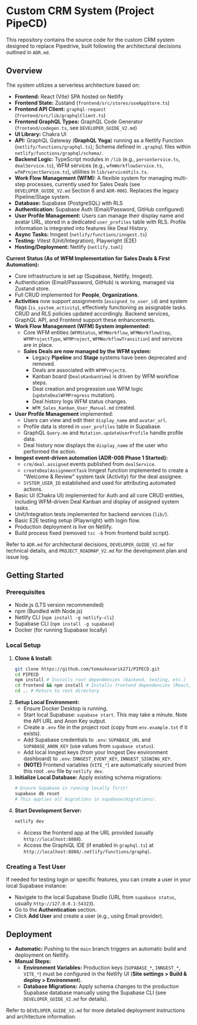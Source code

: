 # Custom CRM System (Project PipeCD)

This repository contains the source code for the custom CRM system designed to replace Pipedrive, built following the architectural decisions outlined in `ADR.md`.

## Overview

The system utilizes a serverless architecture based on:

*   **Frontend:** React (Vite) SPA hosted on Netlify
*   **Frontend State:** Zustand (`frontend/src/stores/useAppStore.ts`)
*   **Frontend API Client:** `graphql-request` (`frontend/src/lib/graphqlClient.ts`)
*   **Frontend GraphQL Types:** GraphQL Code Generator (`frontend/codegen.ts`, see `DEVELOPER_GUIDE_V2.md`)
*   **UI Library:** Chakra UI
*   **API:** GraphQL Gateway (**GraphQL Yoga**) running as a Netlify Function (`netlify/functions/graphql.ts`); Schema defined in `.graphql` files within `netlify/functions/graphql/schema/`.
*   **Backend Logic:** TypeScript modules in `/lib` (e.g., `personService.ts`, `dealService.ts`), WFM services (e.g., `wfmWorkflowService.ts`, `wfmProjectService.ts`), utilities in `lib/serviceUtils.ts`.
*   **Work Flow Management (WFM):** A flexible system for managing multi-step processes, currently used for Sales Deals (see `DEVELOPER_GUIDE_V2.md` Section 6 and `ADR-006`). Replaces the legacy Pipeline/Stage system.
*   **Database:** Supabase (PostgreSQL) with RLS
*   **Authentication:** Supabase Auth (Email/Password, GitHub configured)
*   **User Profile Management:** Users can manage their display name and avatar URL, stored in a dedicated `user_profiles` table with RLS. Profile information is integrated into features like Deal History.
*   **Async Tasks:** Inngest (`netlify/functions/inngest.ts`)
*   **Testing:** Vitest (Unit/Integration), Playwright (E2E)
*   **Hosting/Deployment:** Netlify (`netlify.toml`)

**Current Status (As of WFM Implementation for Sales Deals & First Automation):**

*   Core infrastructure is set up (Supabase, Netlify, Inngest).
*   Authentication (Email/Password, GitHub) is working, managed via Zustand store.
*   Full CRUD implemented for **People**, **Organizations**.
*   **Activities** now support assignments (`assigned_to_user_id`) and system flags (`is_system_activity`), effectively functioning as assignable tasks. CRUD and RLS policies updated accordingly. Backend services, GraphQL API, and Frontend support these enhancements.
*   **Work Flow Management (WFM) System implemented:**
    *   Core WFM entities (`WFMStatus`, `WFMWorkflow`, `WFMWorkflowStep`, `WFMProjectType`, `WFMProject`, `WFMWorkflowTransition`) and services are in place.
    *   **Sales Deals are now managed by the WFM system:**
        *   Legacy **Pipeline** and **Stage** systems have been deprecated and removed.
        *   Deals are associated with `WFMProject`s.
        *   Kanban board (`DealsKanbanView`) is driven by WFM workflow steps.
        *   Deal creation and progression use WFM logic (`updateDealWFMProgress` mutation).
        *   Deal history logs WFM status changes.
        *   `WFM_Sales_Kanban_User_Manual.md` created.
*   **User Profile Management** implemented:
    *   Users can view and edit their `display_name` and `avatar_url`.
    *   Profile data is stored in `user_profiles` table in Supabase.
    *   GraphQL `Query.me` and `Mutation.updateUserProfile` handle profile data.
    *   Deal history now displays the `display_name` of the user who performed the action.
*   **Inngest event-driven automation (ADR-008 Phase 1 Started):**
    *   `crm/deal.assigned` events published from `dealService`.
    *   `createDealAssignmentTask` Inngest function implemented to create a "Welcome & Review" system task (Activity) for the deal assignee.
    *   `SYSTEM_USER_ID` established and used for attributing automated actions.
*   Basic UI (Chakra UI) implemented for Auth and all core CRUD entities, including WFM-driven Deal Kanban and display of assigned system tasks.
*   Unit/Integration tests implemented for backend services (`lib/`).
*   Basic E2E testing setup (Playwright) with login flow.
*   Production deployment is live on Netlify.
*   Build process fixed (removed `tsc -b` from frontend build script).

Refer to `ADR.md` for architectural decisions, `DEVELOPER_GUIDE_V2.md` for technical details, and `PROJECT_ROADMAP_V2.md` for the development plan and issue log.

## Getting Started

### Prerequisites

*   Node.js (LTS version recommended)
*   npm (Bundled with Node.js)
*   Netlify CLI (`npm install -g netlify-cli`)
*   Supabase CLI (`npm install -g supabase`)
*   Docker (for running Supabase locally)

### Local Setup

1.  **Clone & Install:**
    ```bash
    git clone https://github.com/tomaskovarik271/PIPECD.git
    cd PIPECD
    npm install # Installs root dependencies (backend, testing, etc.)
    cd frontend && npm install # Installs frontend dependencies (React, Zustand, etc.)
    cd .. # Return to root directory
    ```
2.  **Setup Local Environment:**
    *   Ensure Docker Desktop is running.
    *   Start local Supabase: `supabase start`. This may take a minute. Note the API URL and Anon Key output.
    *   Create a `.env` file in the project root (copy from `env.example.txt` if it exists).
    *   Add Supabase credentials to `.env`: `SUPABASE_URL` and `SUPABASE_ANON_KEY` (use values from `supabase status`).
    *   Add local Inngest keys (from your Inngest Dev environment dashboard) to `.env`: `INNGEST_EVENT_KEY`, `INNGEST_SIGNING_KEY`.
    *   **(NOTE)** Frontend variables (`VITE_*`) are automatically sourced from this root `.env` file by `netlify dev`.
3.  **Initialize Local Database:** Apply existing schema migrations:
    ```bash
    # Ensure Supabase is running locally first!
    supabase db reset
    # This applies all migrations in supabase/migrations/.
    ```
4.  **Start Development Server:**
    ```bash
    netlify dev
    ```
    *   Access the frontend app at the URL provided (usually `http://localhost:8888`).
    *   Access the GraphiQL IDE (if enabled in `graphql.ts`) at `http://localhost:8888/.netlify/functions/graphql`.

### Creating a Test User

If needed for testing login or specific features, you can create a user in your local Supabase instance:

*   Navigate to the local Supabase Studio (URL from `supabase status`, usually `http://127.0.0.1:54323`).
*   Go to the **Authentication** section.
*   Click **Add User** and create a user (e.g., using Email provider).

## Deployment

*   **Automatic:** Pushing to the `main` branch triggers an automatic build and deployment on Netlify.
*   **Manual Steps:**
    *   **Environment Variables:** Production keys (`SUPABASE_*`, `INNGEST_*`, `VITE_*`) must be configured in the Netlify UI (**Site settings > Build & deploy > Environment**).
    *   **Database Migrations:** Apply schema changes to the production Supabase database manually using the Supabase CLI (see `DEVELOPER_GUIDE_V2.md` for details).

Refer to `DEVELOPER_GUIDE_V2.md` for more detailed deployment instructions and architecture information.